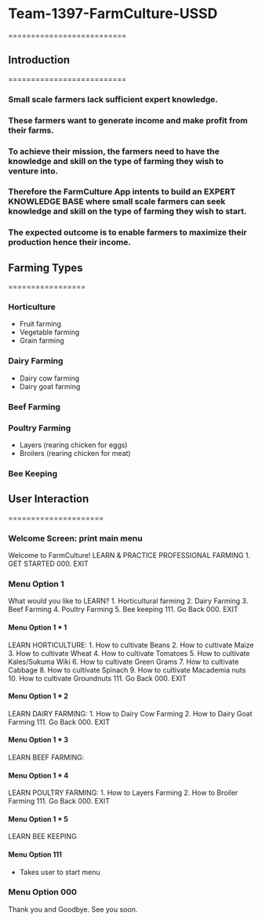# Team-1397-FarmCulture-USSD
==========================


## Introduction
==========================
### Small scale farmers lack sufficient expert knowledge.
### These farmers want to generate income and make profit from their farms.
### To achieve their mission, the farmers need to have the knowledge and skill on the type of farming they wish to venture into. 
### Therefore the FarmCulture App intents to build an EXPERT KNOWLEDGE BASE where small scale farmers can seek knowledge and skill on the type of farming they wish to start. 
### The expected outcome is to enable farmers to maximize their production hence their income.


## Farming Types
=================
### Horticulture
- Fruit farming
- Vegetable farming
- Grain farming

### Dairy Farming
- Dairy cow farming
- Dairy goat farming

### Beef Farming

### Poultry Farming
- Layers (rearing chicken for eggs)
- Broilers (rearing chicken for meat)

### Bee Keeping


## User Interaction
=====================
### Welcome Screen: print main menu
 Welcome to FarmCulture!
	LEARN & PRACTICE PROFESSIONAL FARMING
	1. GET STARTED
	000. EXIT

### Menu Option 1
 What would you like to LEARN?
	1. Horticultural farming
	2. Dairy Farming
	3. Beef Farming
	4. Poultry Farming
	5. Bee keeping
	111. Go Back 
	000. EXIT 

#### Menu Option 1 * 1

LEARN HORTICULTURE:
	1. How to cultivate Beans
	2. How to cultivate Maize
	3. How to cultivate Wheat
	4. How to cultivate Tomatoes
	5. How to cultivate Kales/Sukuma Wiki
	6. How to cultivate Green Grams
	7. How to cultivate Cabbage
	8. How to cultivate Spinach
	9. How to cultivate Macademia nuts
	10. How to cultivate Groundnuts
	111. Go Back
	000. EXIT


#### Menu Option 1 * 2

 LEARN DAIRY FARMING:
	1. How to Dairy Cow Farming
	2. How to Dairy Goat Farming
	111. Go Back
	000. EXIT


#### Menu Option 1 * 3

 LEARN BEEF FARMING:


#### Menu Option 1 * 4

 LEARN POULTRY FARMING:
		1. How to Layers Farming 
		2. How to Broiler Farming 
		111. Go Back
		000. EXIT


#### Menu Option 1 * 5

 LEARN BEE KEEPING


#### Menu Option 111
- Takes user to start menu


### Menu Option 000
 Thank you and Goodbye. See you soon.	
